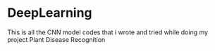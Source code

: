 # DeepLearning
This is all the CNN model codes that i wrote and tried while doing my project Plant Disease Recognition 
